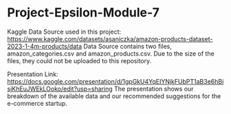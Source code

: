 # Project-Epsilon-Module-7
Kaggle Data Source used in this project: https://www.kaggle.com/datasets/asaniczka/amazon-products-dataset-2023-1-4m-products/data
Data Source contains two files, amazon_categories.csv and amazon_products.csv. Due to the size of the files, they could not be uploaded to this repository.


Presentation Link: https://docs.google.com/presentation/d/1gpGkU4YqEIYNjkFUbPT1aB3e6hBisjKhEuJWEkLOoko/edit?usp=sharing
The presentation shows our breakdown of the available data and our recommended suggestions for the e-commerce startup.
